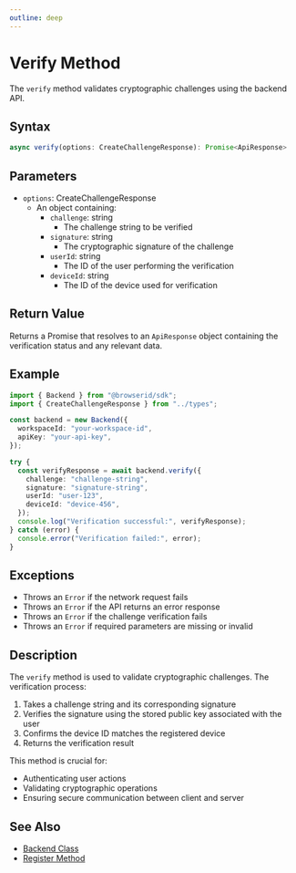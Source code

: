 ```yaml
---
outline: deep
---
```


# Verify Method

The `verify` method validates cryptographic challenges using the backend API.

## Syntax

```typescript
async verify(options: CreateChallengeResponse): Promise<ApiResponse>
```

## Parameters

- `options`: CreateChallengeResponse
  - An object containing:
    - `challenge`: string
      - The challenge string to be verified
    - `signature`: string
      - The cryptographic signature of the challenge
    - `userId`: string
      - The ID of the user performing the verification
    - `deviceId`: string
      - The ID of the device used for verification

## Return Value

Returns a Promise that resolves to an `ApiResponse` object containing the verification status and any relevant data.

## Example

```typescript
import { Backend } from "@browserid/sdk";
import { CreateChallengeResponse } from "../types";

const backend = new Backend({
  workspaceId: "your-workspace-id",
  apiKey: "your-api-key",
});

try {
  const verifyResponse = await backend.verify({
    challenge: "challenge-string",
    signature: "signature-string",
    userId: "user-123",
    deviceId: "device-456",
  });
  console.log("Verification successful:", verifyResponse);
} catch (error) {
  console.error("Verification failed:", error);
}
```

## Exceptions

- Throws an `Error` if the network request fails
- Throws an `Error` if the API returns an error response
- Throws an `Error` if the challenge verification fails
- Throws an `Error` if required parameters are missing or invalid

## Description

The `verify` method is used to validate cryptographic challenges. The verification process:

1. Takes a challenge string and its corresponding signature
2. Verifies the signature using the stored public key associated with the user
3. Confirms the device ID matches the registered device
4. Returns the verification result

This method is crucial for:

- Authenticating user actions
- Validating cryptographic operations
- Ensuring secure communication between client and server

## See Also

- [Backend Class](./backend-class)
- [Register Method](./register)
